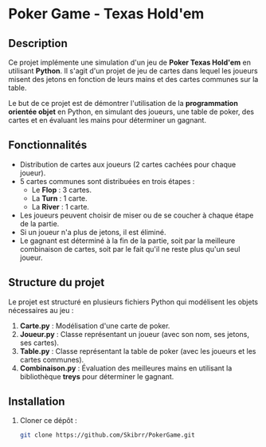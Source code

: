 # Poker Game - Texas Hold'em

## Description

Ce projet implémente une simulation d'un jeu de **Poker Texas Hold'em** en utilisant **Python**. Il s'agit d'un projet de jeu de cartes dans lequel les joueurs misent des jetons en fonction de leurs mains et des cartes communes sur la table.

Le but de ce projet est de démontrer l'utilisation de la **programmation orientée objet** en Python, en simulant des joueurs, une table de poker, des cartes et en évaluant les mains pour déterminer un gagnant.

## Fonctionnalités

- Distribution de cartes aux joueurs (2 cartes cachées pour chaque joueur).
- 5 cartes communes sont distribuées en trois étapes :
  - Le **Flop** : 3 cartes.
  - La **Turn** : 1 carte.
  - La **River** : 1 carte.
- Les joueurs peuvent choisir de miser ou de se coucher à chaque étape de la partie.
- Si un joueur n'a plus de jetons, il est éliminé.
- Le gagnant est déterminé à la fin de la partie, soit par la meilleure combinaison de cartes, soit par le fait qu'il ne reste plus qu'un seul joueur.

## Structure du projet

Le projet est structuré en plusieurs fichiers Python qui modélisent les objets nécessaires au jeu :

1. **Carte.py** : Modélisation d'une carte de poker.
2. **Joueur.py** : Classe représentant un joueur (avec son nom, ses jetons, ses cartes).
3. **Table.py** : Classe représentant la table de poker (avec les joueurs et les cartes communes).
4. **Combinaison.py** : Évaluation des meilleures mains en utilisant la bibliothèque **treys** pour déterminer le gagnant.

## Installation

1. Cloner ce dépôt  :

   ```bash
   git clone https://github.com/Skibrr/PokerGame.git
